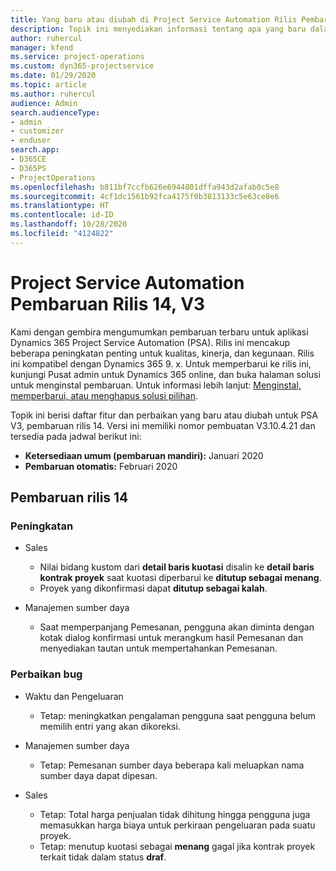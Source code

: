 ```yaml
---
title: Yang baru atau diubah di Project Service Automation Rilis Pembaruan 14, V3
description: Topik ini menyediakan informasi tentang apa yang baru dalam Project Service Automation Rilis Pembaruan 14 V3.
author: ruhercul
manager: kfend
ms.service: project-operations
ms.custom: dyn365-projectservice
ms.date: 01/29/2020
ms.topic: article
ms.author: ruhercul
audience: Admin
search.audienceType:
- admin
- customizer
- enduser
search.app:
- D365CE
- D365PS
- ProjectOperations
ms.openlocfilehash: b811bf7ccfb626e6944801dffa943d2afab0c5e8
ms.sourcegitcommit: 4cf1dc1561b92fca4175f0b3813133c5e63ce8e6
ms.translationtype: HT
ms.contentlocale: id-ID
ms.lasthandoff: 10/28/2020
ms.locfileid: "4124822"
---
```

# <a name="project-service-automation-update-release-14-v3"></a>Project Service Automation Pembaruan Rilis 14, V3
Kami dengan gembira mengumumkan pembaruan terbaru untuk aplikasi Dynamics 365 Project Service Automation (PSA). Rilis ini mencakup beberapa peningkatan penting untuk kualitas, kinerja, dan kegunaan. Rilis ini kompatibel dengan Dynamics 365 9. x. Untuk memperbarui ke rilis ini, kunjungi Pusat admin untuk Dynamics 365 online, dan buka halaman solusi untuk menginstal pembaruan. Untuk informasi lebih lanjut: [Menginstal, memperbarui, atau menghapus solusi pilihan](https://docs.microsoft.com/power-platform/admin/install-remove-preferred-solution).

Topik ini berisi daftar fitur dan perbaikan yang baru atau diubah untuk PSA V3, pembaruan rilis 14. Versi ini memiliki nomor pembuatan V3.10.4.21 dan tersedia pada jadwal berikut ini:

- **Ketersediaan umum (pembaruan mandiri):** Januari 2020
- **Pembaruan otomatis:** Februari 2020

## <a name="update-release-14"></a>Pembaruan rilis 14

### <a name="enhancements"></a>Peningkatan

- Sales

     - Nilai bidang kustom dari **detail baris kuotasi** disalin ke **detail baris kontrak proyek** saat kuotasi diperbarui ke **ditutup sebagai menang**.
     - Proyek yang dikonfirmasi dapat **ditutup sebagai kalah**.

- Manajemen sumber daya

     - Saat memperpanjang Pemesanan, pengguna akan diminta dengan kotak dialog konfirmasi untuk merangkum hasil Pemesanan dan menyediakan tautan untuk mempertahankan Pemesanan.


### <a name="bug-fixes"></a>Perbaikan bug

- Waktu dan Pengeluaran

     - Tetap: meningkatkan pengalaman pengguna saat pengguna belum memilih entri yang akan dikoreksi.

- Manajemen sumber daya

     - Tetap: Pemesanan sumber daya beberapa kali meluapkan nama sumber daya dapat dipesan.

- Sales

     - Tetap: Total harga penjualan tidak dihitung hingga pengguna juga memasukkan harga biaya untuk perkiraan pengeluaran pada suatu proyek.
     - Tetap: menutup kuotasi sebagai **menang** gagal jika kontrak proyek terkait tidak dalam status **draf**.

